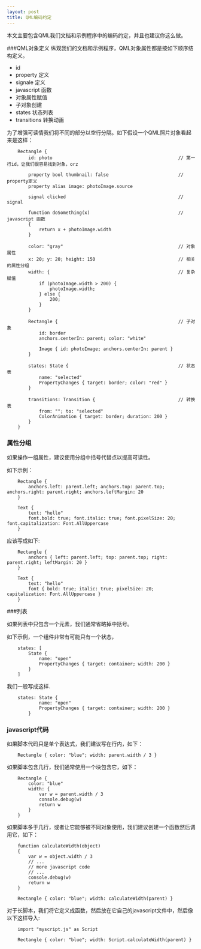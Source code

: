 ```yaml
---
layout: post
title: QML编码约定
---
```

本文主要包含QML我们文档和示例程序中的编码约定，并且也建议你这么做。

###QML对象定义
纵观我们的文档和示例程序，QML对象属性都是按如下顺序结构定义。

- id
- property 定义
- signale 定义
- javascript 函数
- 对象属性赋值
- 子对象创建
- states 状态列表
- transitions 转换动画

为了增强可读情我们将不同的部分以空行分隔。如下假设一个QML照片对象看起来是这样：

```
	Rectangle {
	    id: photo                                               // 第一行id，让我们很容易找到对象，orz

	    property bool thumbnail: false                          // property定义
	    property alias image: photoImage.source	

	    signal clicked                                          // signal 	

	    function doSomething(x)                                 // javascript 函数
	    {
	        return x + photoImage.width
	    }	

	    color: "gray"                                           // 对象属性
	    x: 20; y: 20; height: 150                               // 相关的属性分组
	    width: {                                                // 复杂赋值
	        if (photoImage.width > 200) {
	            photoImage.width;
	        } else {
	            200;
	        }
	    }	

	    Rectangle {                                             // 子对象 
	        id: border
	        anchors.centerIn: parent; color: "white"	

	        Image { id: photoImage; anchors.centerIn: parent }
	    }	

	    states: State {                                         // 状态表
	        name: "selected"
	        PropertyChanges { target: border; color: "red" }
	    }	

	    transitions: Transition {                               // 转换表
	        from: ""; to: "selected"
	        ColorAnimation { target: border; duration: 200 }
	    }
	}
```

### 属性分组
如果操作一组属性，建议使用分组中括号代替点以提高可读性。

如下示例：

```
	Rectangle {
	    anchors.left: parent.left; anchors.top: parent.top; anchors.right: parent.right; anchors.leftMargin: 20
	}	

	Text {
	    text: "hello"
	    font.bold: true; font.italic: true; font.pixelSize: 20; font.capitalization: Font.AllUppercase
	}
```

应该写成如下:

```
	Rectangle {
	    anchors { left: parent.left; top: parent.top; right: parent.right; leftMargin: 20 }
	}	

	Text {
	    text: "hello"
	    font { bold: true; italic: true; pixelSize: 20; capitalization: Font.AllUppercase }
	}
```
###列表

如果列表中只包含一个元素，我们通常省略掉中括号。

如下示例，一个组件非常有可能只有一个状态，

```
	states: [
	    State {
	        name: "open"
	        PropertyChanges { target: container; width: 200 }
	    }
	]
```

我们一般写成这样.

```
	states: State {
	        name: "open"
	        PropertyChanges { target: container; width: 200 }
	    }
```

### javascript代码

如果脚本代码只是单个表达式，我们建议写在行内，如下：

```
    Rectangle { color: "blue"; width: parent.width / 3 }
```

如果脚本包含几行，我们通常使用一个块包含它，如下：

```
	Rectangle {
	    color: "blue"
	    width: {
	        var w = parent.width / 3
	        console.debug(w)
	        return w
	    }
	}
```

如果脚本多于几行，或者让它能够被不同对象使用，我们建议创建一个函数然后调用它，如下：

```
	function calculateWidth(object)
	{
	    var w = object.width / 3
	    // ...
	    // more javascript code
	    // ...
	    console.debug(w)
	    return w
	}	

	Rectangle { color: "blue"; width: calculateWidth(parent) }
```
  
  对于长脚本，我们将它定义成函数，然后放在它自己的javascript文件中，然后像以下这样导入:
  
```
  	import "myscript.js" as Script	

	Rectangle { color: "blue"; width: Script.calculateWidth(parent) }
```
  
